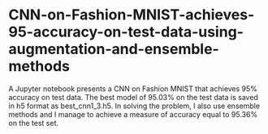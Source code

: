 # CNN-on-Fashion-MNIST-achieves-95-accuracy-on-test-data-using-augmentation-and-ensemble-methods
A Jupyter notebook presents a CNN on Fashion MNIST that achieves 95% accuracy on test data. The best model of 95.03% on the test data is saved in h5 format as best_cnn1_3.h5. In solving the problem, I also use ensemble methods and I manage to achieve a measure of accuracy equal to 95.36% on the test set.
